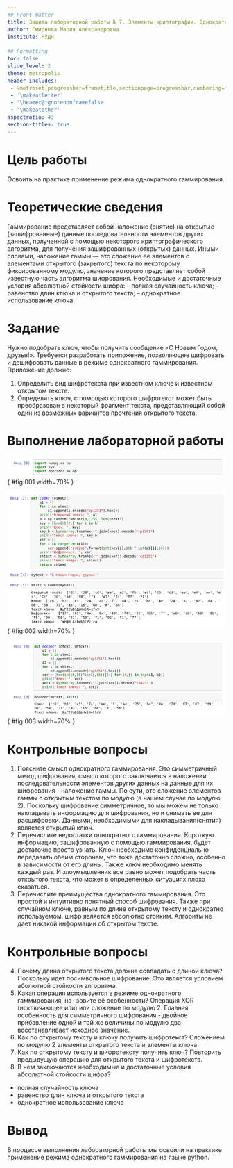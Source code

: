 ```yaml
---
## Front matter
title: Защита лабораторной работы № 7. Элементы криптографии. Однократное гаммирование 
author: Смирнова Мария Александровна
institute: РУДН

## Formatting
toc: false
slide_level: 2
theme: metropolis
header-includes: 
 - \metroset{progressbar=frametitle,sectionpage=progressbar,numbering=fraction}
 - '\makeatletter'
 - '\beamer@ignorenonframefalse'
 - '\makeatother'
aspectratio: 43
section-titles: true
---
```


# Цель работы

Освоить на практике применение режима однократного гаммирования.

# Теоретические сведения

Гаммирование представляет собой наложение (снятие) на открытые (зашифрованные) данные последовательности элементов других данных, полученной с помощью некоторого криптографического алгоритма, для получения зашифрованных (открытых) данных. Иными словами, наложение гаммы — это сложение её элементов с элементами открытого (закрытого) текста по некоторому фиксированному модулю, значение которого представляет собой известную часть алгоритма шифрования.
Необходимые и достаточные условия абсолютной стойкости шифра:
– полная случайность ключа;
– равенство длин ключа и открытого текста;
– однократное использование ключа.

# Задание

Нужно подобрать ключ, чтобы получить сообщение «С Новым Годом, друзья!». Требуется разработать приложение, позволяющее шифровать и дешифровать данные в режиме однократного гаммирования. Приложение
должно:
1. Определить вид шифротекста при известном ключе и известном открытом тексте.
2. Определить ключ, с помощью которого шифротекст может быть преобразован в некоторый фрагмент текста, представляющий собой один из возможных вариантов прочтения открытого текста.

# Выполнение лабораторной работы

![Библиотеки](screen/1.png){ #fig:001 width=70% }

![Шифрование](screen/2.png){ #fig:002 width=70% }

![Определение ключа](screen/3.png){ #fig:003 width=70% }

# Контрольные вопросы

1. Поясните смысл однократного гаммирования.
Это симметричный метод шифрования, смысл которого заключается в наложении последовательности элементов других данных на данные для их шифрования - наложение гаммы. По сути, это сложение элементов гаммы с открытым текстом по модулю (в нашем случае по модулю 2). Поскольку шифрование симметричное, то мы можем не только накладывать информацию для шифрования, но и снимать ее для расшифровки. Данными, необходимыми для накладывания(снятия) является открытый ключ.
2. Перечислите недостатки однократного гаммирования.
Короткую информацию, зашифрованную с помощью гаммирования, будет достаточно просто узнать. Ключ необходимо конфиденциально передавать обеим сторонам, что тоже достаточно сложно, особенно в зависимости от его длины. Также ключ необходимо менять каждый раз. И злоумышленник все равно может подобрать часть открытого текста, что может в определенных ситуациях плохо сказаться.
3. Перечислите преимущества однократного гаммирования.
Это простой и интуитивно понятный способ шифрования. Также при случайном ключе, равным по длине открытому тексту и однократно используемом, шифр является абсолютно стойким. Алгоритм не дает никакой информации об открытом тексте.

# Контрольные вопросы

4. Почему длина открытого текста должна совпадать с длиной ключа?
Поскольку идет посимвольное шифрование. Это является условием аболютной стойкости алгоритма.
5. Какая операция используется в режиме однократного гаммирования, на-
зовите её особенности?
Операция XOR (исключающее или) или сложение по модулю 2. Главная особенность для симметричного шифрования - двойное прибавление одной и той же величины по модулю два восстанавливает исходное значение.
6. Как по открытому тексту и ключу получить шифротекст?
Сложением по модулю 2 элементы открытого текста и элементы ключа.
7. Как по открытому тексту и шифротексту получить ключ?
Повторить предыдущую операцию для открытого текста и шифротекста.
8. В чем заключаются необходимые и достаточные условия абсолютной
стойкости шифра?
- полная случайность ключа
- равенство длин ключа и открытого текста
- однократное использование ключа

# Вывод

В процессе выполнения лабораторной работы мы освоили на практике применение режима однократного гаммирования на языке python.
